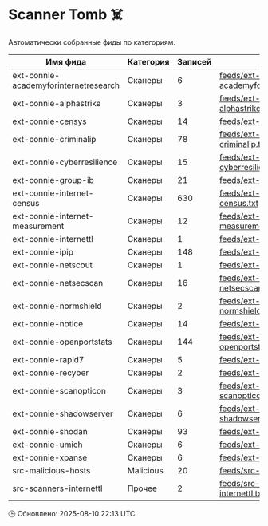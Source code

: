 # Scanner Tomb ☠️

Автоматически собранные фиды по категориям.

| Имя фида | Категория | Записей | Файл |
|----------|------------|---------|------|
| ext-connie-academyforinternetresearch | Сканеры | 6 | [feeds/ext-connie-academyforinternetresearch.txt](feeds/ext-connie-academyforinternetresearch.txt) |
| ext-connie-alphastrike | Сканеры | 3 | [feeds/ext-connie-alphastrike.txt](feeds/ext-connie-alphastrike.txt) |
| ext-connie-censys | Сканеры | 14 | [feeds/ext-connie-censys.txt](feeds/ext-connie-censys.txt) |
| ext-connie-criminalip | Сканеры | 78 | [feeds/ext-connie-criminalip.txt](feeds/ext-connie-criminalip.txt) |
| ext-connie-cyberresilience | Сканеры | 15 | [feeds/ext-connie-cyberresilience.txt](feeds/ext-connie-cyberresilience.txt) |
| ext-connie-group-ib | Сканеры | 21 | [feeds/ext-connie-group-ib.txt](feeds/ext-connie-group-ib.txt) |
| ext-connie-internet-census | Сканеры | 630 | [feeds/ext-connie-internet-census.txt](feeds/ext-connie-internet-census.txt) |
| ext-connie-internet-measurement | Сканеры | 12 | [feeds/ext-connie-internet-measurement.txt](feeds/ext-connie-internet-measurement.txt) |
| ext-connie-internettl | Сканеры | 1 | [feeds/ext-connie-internettl.txt](feeds/ext-connie-internettl.txt) |
| ext-connie-ipip | Сканеры | 148 | [feeds/ext-connie-ipip.txt](feeds/ext-connie-ipip.txt) |
| ext-connie-netscout | Сканеры | 1 | [feeds/ext-connie-netscout.txt](feeds/ext-connie-netscout.txt) |
| ext-connie-netsecscan | Сканеры | 16 | [feeds/ext-connie-netsecscan.txt](feeds/ext-connie-netsecscan.txt) |
| ext-connie-normshield | Сканеры | 2 | [feeds/ext-connie-normshield.txt](feeds/ext-connie-normshield.txt) |
| ext-connie-notice | Сканеры | 14 | [feeds/ext-connie-notice.txt](feeds/ext-connie-notice.txt) |
| ext-connie-openportstats | Сканеры | 144 | [feeds/ext-connie-openportstats.txt](feeds/ext-connie-openportstats.txt) |
| ext-connie-rapid7 | Сканеры | 5 | [feeds/ext-connie-rapid7.txt](feeds/ext-connie-rapid7.txt) |
| ext-connie-recyber | Сканеры | 2 | [feeds/ext-connie-recyber.txt](feeds/ext-connie-recyber.txt) |
| ext-connie-scanopticon | Сканеры | 3 | [feeds/ext-connie-scanopticon.txt](feeds/ext-connie-scanopticon.txt) |
| ext-connie-shadowserver | Сканеры | 6 | [feeds/ext-connie-shadowserver.txt](feeds/ext-connie-shadowserver.txt) |
| ext-connie-shodan | Сканеры | 93 | [feeds/ext-connie-shodan.txt](feeds/ext-connie-shodan.txt) |
| ext-connie-umich | Сканеры | 6 | [feeds/ext-connie-umich.txt](feeds/ext-connie-umich.txt) |
| ext-connie-xpanse | Сканеры | 6 | [feeds/ext-connie-xpanse.txt](feeds/ext-connie-xpanse.txt) |
| src-malicious-hosts | Malicious | 20 | [feeds/src-malicious-hosts.txt](feeds/src-malicious-hosts.txt) |
| src-scanners-internettl | Прочее | 2 | [feeds/src-scanners-internettl.txt](feeds/src-scanners-internettl.txt) |

🕒 Обновлено: 2025-08-10 22:13 UTC
